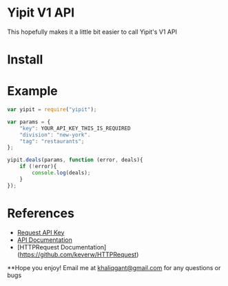 # Yipit V1 API

This hopefully makes it a little bit easier to call Yipit's V1 API

# Install #

# Example #

```js
var yipit = require("yipit");

var params = {
    "key": YOUR_API_KEY_THIS_IS_REQUIRED
    "division": "new-york".
    "tag": "restaurants";
};

yipit.deals(params, function (error, deals){
    if (!error){
        console.log(deals);
    }
});

```

# References #
- [Request API Key](http://yipit.com/about/api/)
- [API Documentation](http://yipit.com/about/api/documentation/)
- [HTTPRequest Documentation] (https://github.com/keverw/HTTPRequest)

**Hope you enjoy! Email me at khaliqgant@gmail.com for any questions or bugs